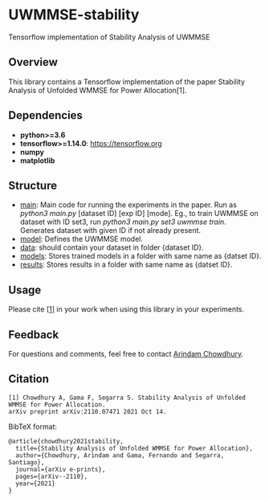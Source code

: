 # UWMMSE-stability
Tensorflow implementation of Stability Analysis of UWMMSE

## Overview
This library contains a Tensorflow implementation of the paper Stability Analysis of Unfolded WMMSE for Power Allocation[1].
## Dependencies

* **python>=3.6**
* **tensorflow>=1.14.0**: https://tensorflow.org
* **numpy**
* **matplotlib**

## Structure
* [main](https://github.com/ArCho48/UWMMSE-MIMO/blob/master/main.py): Main code for running the experiments in the paper. Run as *python3 main.py* \[dataset ID\] \[exp ID\] \[mode\]. Eg., to train UWMMSE on dataset with ID set3, run *python3 main.py set3 uwmmse train*. Generates dataset with given ID if not already present.
* [model](https://github.com/ArCho48/UWMMSE-MIMO/blob/master/model.py): Defines the UWMMSE model.
* [data](https://github.com/ArCho48/UWMMSE-MIMO/tree/master/data): should contain your dataset in folder {dataset ID}. 
* [models](https://github.com/ArCho48/UWMMSE-MIMO/tree/master/models): Stores trained models in a folder with same name as {datset ID}.
* [results](https://github.com/ArCho48/UWMMSE-MIMO/tree/master/results): Stores results in a folder with same name as {datset ID}.

## Usage


Please cite [[1](#citation)] in your work when using this library in your experiments.

## Feedback
For questions and comments, feel free to contact [Arindam Chowdhury](mailto:arindam.chowdhury@rice.edu).

## Citation
```
[1] Chowdhury A, Gama F, Segarra S. Stability Analysis of Unfolded WMMSE for Power Allocation. 
arXiv preprint arXiv:2110.07471 2021 Oct 14.
```

BibTeX format:
```
@article{chowdhury2021stability,
  title={Stability Analysis of Unfolded WMMSE for Power Allocation},
  author={Chowdhury, Arindam and Gama, Fernando and Segarra, Santiago},
  journal={arXiv e-prints},
  pages={arXiv--2110},
  year={2021}
}


```
